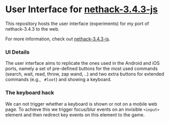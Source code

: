 # User Interface for [nethack-3.4.3-js](https://github.com/freddyb/nethack-3.4.3-js)



This repository hosts the user interface (experiments) for my port of nethack-3.4.3 to the web.

For more information, check out [nethack-3.4.3-js](https://github.com/freddyb/nethack-3.4.3-js).



### UI Details
The user interface aims to replicate the ones used in the Android and iOS ports, namely a set of pre-defined buttons for the most used commands (search, wait, read, throw, zap wand, ..) and two extra buttons for extended commands (e.g., ` #loot`) and showing a keyboard.

### The keyboard hack
We can not trigger whether a keyboard is shown or not on a mobile web page. To achieve this we trigger focus/blur events on an invisible `<input>` element and then redirect key events on this element to the game.